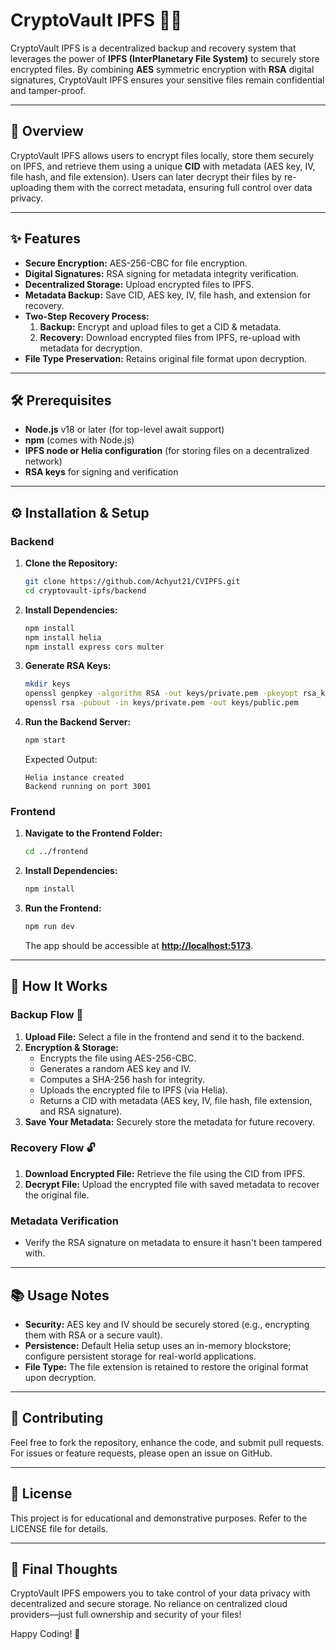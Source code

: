 # CryptoVault IPFS 🔐🚀

CryptoVault IPFS is a decentralized backup and recovery system that leverages the power of **IPFS (InterPlanetary File System)** to securely store encrypted files. By combining **AES** symmetric encryption with **RSA** digital signatures, CryptoVault IPFS ensures your sensitive files remain confidential and tamper-proof.

---

## 📖 Overview

CryptoVault IPFS allows users to encrypt files locally, store them securely on IPFS, and retrieve them using a unique **CID** with metadata (AES key, IV, file hash, and file extension). Users can later decrypt their files by re-uploading them with the correct metadata, ensuring full control over data privacy.

---

## ✨ Features

- **Secure Encryption:** AES-256-CBC for file encryption.
- **Digital Signatures:** RSA signing for metadata integrity verification.
- **Decentralized Storage:** Upload encrypted files to IPFS.
- **Metadata Backup:** Save CID, AES key, IV, file hash, and extension for recovery.
- **Two-Step Recovery Process:**
  1. **Backup:** Encrypt and upload files to get a CID & metadata.
  2. **Recovery:** Download encrypted files from IPFS, re-upload with metadata for decryption.
- **File Type Preservation:** Retains original file format upon decryption.

---

## 🛠 Prerequisites

- **Node.js** v18 or later (for top-level await support)
- **npm** (comes with Node.js)
- **IPFS node or Helia configuration** (for storing files on a decentralized network)
- **RSA keys** for signing and verification

---

## ⚙️ Installation & Setup

### Backend

1. **Clone the Repository:**
   ```bash
   git clone https://github.com/Achyut21/CVIPFS.git
   cd cryptovault-ipfs/backend
   ```
2. **Install Dependencies:**
   ```bash
   npm install
   npm install helia
   npm install express cors multer
   ```
3. **Generate RSA Keys:**
   ```bash
   mkdir keys
   openssl genpkey -algorithm RSA -out keys/private.pem -pkeyopt rsa_keygen_bits:2048
   openssl rsa -pubout -in keys/private.pem -out keys/public.pem
   ```
4. **Run the Backend Server:**
   ```bash
   npm start
   ```
   Expected Output:
   ```
   Helia instance created
   Backend running on port 3001
   ```

### Frontend

1. **Navigate to the Frontend Folder:**
   ```bash
   cd ../frontend
   ```
2. **Install Dependencies:**
   ```bash
   npm install
   ```
3. **Run the Frontend:**
   ```bash
   npm run dev
   ```
   The app should be accessible at [**http://localhost:5173**](http://localhost:5173).

---

## 🔄 How It Works

### Backup Flow 🚀

1. **Upload File:** Select a file in the frontend and send it to the backend.
2. **Encryption & Storage:**
   - Encrypts the file using AES-256-CBC.
   - Generates a random AES key and IV.
   - Computes a SHA-256 hash for integrity.
   - Uploads the encrypted file to IPFS (via Helia).
   - Returns a CID with metadata (AES key, IV, file hash, file extension, and RSA signature).
3. **Save Your Metadata:** Securely store the metadata for future recovery.

### Recovery Flow 🔓

1. **Download Encrypted File:** Retrieve the file using the CID from IPFS.
2. **Decrypt File:** Upload the encrypted file with saved metadata to recover the original file.

### Metadata Verification

- Verify the RSA signature on metadata to ensure it hasn't been tampered with.

---

## 📚 Usage Notes

- **Security:** AES key and IV should be securely stored (e.g., encrypting them with RSA or a secure vault).
- **Persistence:** Default Helia setup uses an in-memory blockstore; configure persistent storage for real-world applications.
- **File Type:** The file extension is retained to restore the original format upon decryption.

---

## 🤝 Contributing

Feel free to fork the repository, enhance the code, and submit pull requests. For issues or feature requests, please open an issue on GitHub.

---

## 📄 License

This project is for educational and demonstrative purposes. Refer to the LICENSE file for details.

---

## 🚀 Final Thoughts

CryptoVault IPFS empowers you to take control of your data privacy with decentralized and secure storage. No reliance on centralized cloud providers—just full ownership and security of your files!

Happy Coding! 🎉


